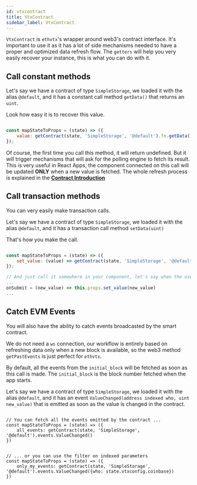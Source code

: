 ```yaml
---
id: vtxcontract
title: VtxContract
sidebar_label: VtxContract
---
```


`VtxContract` is `ethvtx`'s wrapper around web3's contract interface. It's important to use it as it has a lot of side mechanisms needed to have a proper and optimized data refresh flow. The `getters` will help you very easily recover your instance, this is what you can do with it.

## Call constant methods

Let's say we have a contract of type `SimpleStorage`, we loaded it with the alias `@default`, and it has a constant call method `getData()` that returns an `uint`.

Look how easy it is to recover this value.

```jsx

const mapStateToProps = (state) => ({
    value: getContract(state, 'SimpleStorage', '@default').fn.getData()
});

```

Of course, the first time you call this method, it will return undefined. But it will trigger mechanisms that will ask for the polling engine to fetch its result. This is very useful in React Apps, the component connected on this call will be updated **ONLY** when a new value is fetched. The whole refresh process is explained in the [**Contract Introduction**](/ethvtx/docs/contracts_intro)

## Call transaction methods

You can very easily make transaction calls.

Let's say we have a contract of type `SimpleStorage`, we loaded it with the alias `@default`, and it has a transaction call method `setData(uint)`

That's how you make the call.

```jsx

const mapStateToProps = (state) => ({
    set_value: (value) => getContract(state, 'SimpleStorage', '@default').fn.setData(value, {from: state.vtxconfig.coinbase})
});

// And just call it somewhere in your component, let's say when the user submits a form
...
onSubmit = (new_value) => this.props.set_value(new_value)
...

```

## Catch EVM Events

You will also have the ability to catch events broadcasted by the smart contract.

We do not need a `ws` connection, our workflow is entirely based on refreshing data only when a new block is available, so the web3 method `getPastEvents` is just perfect for `ethvtx`.

By default, all the events from the `initial_block` will be fetched as soon as this call is made. The `initial_block` is the block number fetched when the app starts.

Let's say we have a contract of type `SimpleStorage`, we loaded it with the alias `@default`, and it has an event `ValueChanged(address indexed who, uint new_value)` that is emitted as soon as the value is changed in the contract.

```

// You can fetch all the events emitted by the contract ...
const mapStateToProps = (state) => ({
    all_events: getContract(state, 'SimpleStorage', '@default').events.ValueChanged()
})

```

```

// ... or you can use the filter on indexed parameters 
const mapStateToProps = (state) => ({
    only_my_events: getContract(state, 'SimpleStorage', '@default').events.ValueChanged({who: state.vtxconfig.coinbase})
})

```


